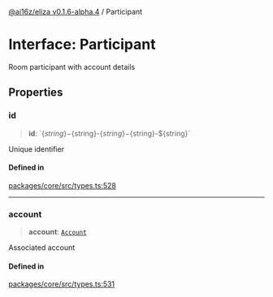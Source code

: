 [@ai16z/eliza v0.1.6-alpha.4](../index.md) / Participant

# Interface: Participant

Room participant with account details

## Properties

### id

> **id**: \`$\{string\}-$\{string\}-$\{string\}-$\{string\}-$\{string\}\`

Unique identifier

#### Defined in

[packages/core/src/types.ts:528](https://github.com/HeySquib/eliza/blob/main/packages/core/src/types.ts#L528)

***

### account

> **account**: [`Account`](Account.md)

Associated account

#### Defined in

[packages/core/src/types.ts:531](https://github.com/HeySquib/eliza/blob/main/packages/core/src/types.ts#L531)
